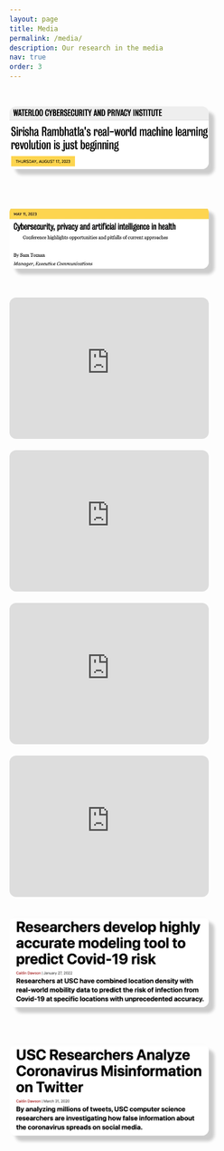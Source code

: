 ```yaml
---
layout: page
title: Media
permalink: /media/
description: Our research in the media
nav: true
order: 3
---
```


<br>

<a href="https://uwaterloo.ca/cybersecurity-privacy-institute/news/sirisha-rambhatlas-real-world-machine-learning-revolution"><img src="/assets/media/img/CPI-Profile.jpg" style="border-radius:12px; width: 70%; height: 250; border-color: #fff; box-shadow: 10px 10px 5px #ccc;
      -moz-box-shadow: 10px 10px 5px #ccc;
      -webkit-box-shadow: 10px 10px 5px #ccc;
      -khtml-box-shadow: 10px 10px 5px #ccc; "></a>

<br>

<br>

<a href="https://uwaterloo.ca/news/university-relations/cybersecurity-privacy-and-artificial-intelligence-health"><img src="/assets/media/img/CPI-conf.jpeg" style="border-radius:12px; width: 70%; height: 250; border-color: #fff; box-shadow: 10px 10px 5px #ccc;
      -moz-box-shadow: 10px 10px 5px #ccc;
      -webkit-box-shadow: 10px 10px 5px #ccc;
      -khtml-box-shadow: 10px 10px 5px #ccc; "></a>

<br>

<br>
<iframe style="border-radius:12px" src="https://www.youtube.com/embed/gDhlZ4R72aQ" width="70%" height="250" frameBorder="0" allowfullscreen="" allow="autoplay; clipboard-write; encrypted-media; fullscreen; picture-in-picture" loading="lazy"></iframe>
<br>
<br>

<iframe style="border-radius:12px" src="https://www.youtube.com/embed/M3uYhYD2aNc" width="70%" height="250" frameBorder="0" allowfullscreen="" allow="autoplay; clipboard-write; encrypted-media; fullscreen; picture-in-picture" loading="lazy"></iframe>
<br>
<br>

<iframe style="border-radius:12px" src="https://open.spotify.com/embed/episode/3cf6jM04aq7sUt1im6kcrE?utm_source=generator" width="70%" height="250" frameBorder="0" allowfullscreen="" allow="autoplay; clipboard-write; encrypted-media; fullscreen; picture-in-picture" loading="lazy"></iframe> 

<br>
<br>

<iframe style="border-radius:12px" src="https://www.youtube.com/embed/oPRu90GAALU" width="70%" height="250" frameBorder="0" allowfullscreen="" allow="accelerometer; autoplay; clipboard-write; encrypted-media; gyroscope; picture-in-picture" loading="lazy"></iframe> 

<br>
<br>

<a href="https://viterbischool.usc.edu/news/2022/01/researchers-develop-highly-accurate-modeling-tool-to-predict-covid-19-risk/"><img src="/assets/media/img/Covid-tracking-1200.png" style="border-radius:12px; width: 70%; height: 250; border-color: #fff; box-shadow: 10px 10px 5px #ccc;
      -moz-box-shadow: 10px 10px 5px #ccc;
      -webkit-box-shadow: 10px 10px 5px #ccc;
      -khtml-box-shadow: 10px 10px 5px #ccc; "></a>

<br>
<br>

<a href="https://viterbischool.usc.edu/news/2020/03/usc-researchers-analyze-coronavirus-misinformation-on-twitter/"><img src="/assets/media/img/COVID_TWITTER.jpg" style="border-radius:12px; width: 70%; height: 250; border-color: #fff; box-shadow: 10px 10px 5px #ccc;
      -moz-box-shadow: 10px 10px 5px #ccc;
      -webkit-box-shadow: 10px 10px 5px #ccc;
      -khtml-box-shadow: 10px 10px 5px #ccc; "></a>




